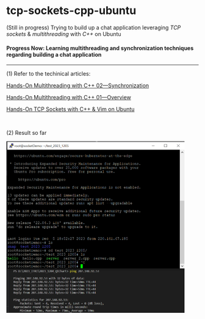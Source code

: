 # tcp-sockets-cpp-ubuntu
(Still in progress) Trying to build up a chat application leveraging *TCP sockets* & *multithreading* with *C++* on Ubuntu

#### Progress Now: Learning multithreading and synchronization techniques regarding building a chat application
----

(1) Refer to the techinical articles:

[Hands-On Multithreading with C++ 02—Synchronization](https://yc-kuo.medium.com/hands-on-multithreading-with-c-02-synchronization-534ba1fb31e3)

[Hands-On Multithreading with C++ 01—Overview](https://yc-kuo.medium.com/hands-on-multithreading-with-c-01-overview-e29087ebeadb)

[Hands-On TCP Sockets with C++ & Vim on Ubuntu](https://yc-kuo.medium.com/hands-on-tcp-sockets-with-c-vim-on-ubuntu-0bee398abb94)

<br>

(2) Result so far
<div class="flexible-container">
  <img src="pictures/01.png" height="450">
</div>
